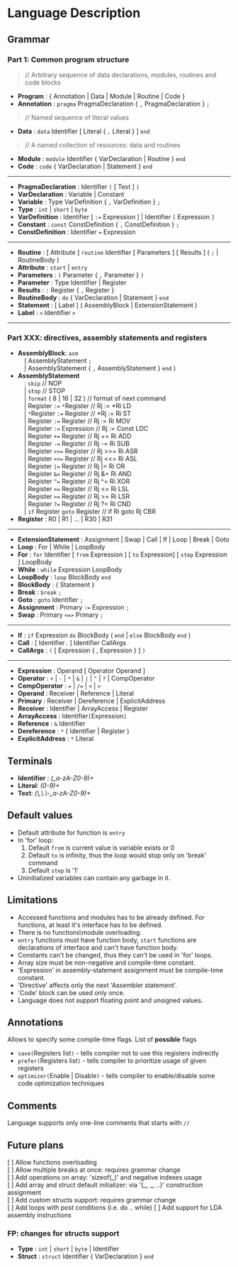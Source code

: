 # Language Description

## Grammar
### Part 1: Common program structure
>// Arbitrary sequence of data declarations, modules, routines and code blocks
* **Program** : { Annotation | Data | Module | Routine | Code }
* **Annotation** : `pragma` PragmaDeclaration { `,` PragmaDeclaration } `;`
>// Named sequence of literal values
* **Data** : `data` Identifier [ Literal { `,` Literal } ] `end`
>// A named collection of resources: data and routines
* **Module** : `module` Identifier { VarDeclaration | Routine } `end`
* **Code** : `code` { VarDeclaration | Statement } `end`

---

* **PragmaDeclaration** : Identifier `(` [ Text ] `)`
* **VarDeclaration** : Variable | Constant
* **Variable** : Type VarDefinition { `,` VarDefinition } `;`
* **Type** : `int` | `short` | `byte`
* **VarDefinition** : Identifier [ `:=` Expression ] | Identifier `[` Expression `]`
* **Constant** : `const` ConstDefinition { `,` ConstDefinition } `;`
* **ConstDefinition** : Identifier `=` Expression

---

* **Routine** : [ Attribute ] `routine` Identifier [ Parameters ] [ Results ] ( `;` | RoutineBody )
* **Attribute** : `start` | `entry`
* **Parameters** : `(` Parameter { `,` Parameter } `)`
* **Parameter** : Type Identifier | Register
* **Results** : `:` Register { `,` Register }
* **RoutineBody** : `do` { VarDeclaration | Statement } `end`
* **Statement** : [ Label ] ( AssemblyBlock | ExtensionStatement )
* **Label** : `<` Identifier `>`

---

### Part XXX: directives, assembly statements and registers
* **AssemblyBlock**: `asm`  
&emsp;( AssemblyStatement `;`  
&emsp;| AssemblyStatement { `,` AssemblyStatement } `end` )
* **AssemblyStatement**  
&emsp;: `skip` // NOP  
&emsp;| `stop` // STOP  
&emsp;| `format` ( 8 | 16 | 32 ) // format of next command  
&emsp;| Register `:=` `*`Register // Rj := \*Ri LD    
&emsp;| `*`Register `:=` Register // \*Rj := Ri ST  
&emsp;| Register `:=` Register // Rj := Ri MOV  
&emsp;| Register `:=` Expression // Rj := Const LDC    
&emsp;| Register `+=` Register // Rj += Ri ADD  
&emsp;| Register `-=` Register // Rj -= Ri SUB  
&emsp;| Register `>>=` Register // Rj >>= Ri ASR  
&emsp;| Register `<<=` Register // Rj <<= Ri ASL  
&emsp;| Register `|=` Register // Rj |= Ri OR  
&emsp;| Register `&=` Register // Rj &= Ri AND  
&emsp;| Register `^=` Register // Rj ^= Ri XOR  
&emsp;| Register `<=` Register // Rj <= Ri LSL  
&emsp;| Register `>=` Register // Rj >= Ri LSR  
&emsp;| Register `?=` Register // Rj ?= Ri CND  
&emsp;| `if` Register `goto` Register // if Ri goto Rj CBR
* **Register** : R0 | R1 | ... | R30 | R31

---

* **ExtensionStatement** : Assignment | Swap | Call | If | Loop | Break | Goto
* **Loop** : For | While | LoopBody
* **For** : `for` Identifier [ `from` Expression ] [ `to` Expression] [ `step` Expression ] LoopBody
* **While** : `while` Expression LoopBody
* **LoopBody** : `loop` BlockBody `end`
* **BlockBody** : { Statement }
* **Break** : `break` `;`
* **Goto** : `goto` Identifier `;`
* **Assignment** : Primary `:=` Expression `;`
* **Swap** : Primary `<=>` Primary `;`

---

* **If** : `if` Expression `do` BlockBody ( `end` | `else` BlockBody `end` )
* **Call** : [ Identifier`.` ] Identifier CallArgs
* **CallArgs** : `(` [ Expression { , Expression } ] `)`

---

* **Expression** : Operand [ Operator Operand ]
* **Operator** : `+` | `-` | `*` | `&` | `|` | `^` | `?` | CompOperator
* **CompOperator** : `=` | `/=` | `<` | `>`
* **Operand** : Receiver | Reference | Literal
* **Primary** : Receiver | Dereference | ExplicitAddress
* **Receiver** : Identifier | ArrayAccess | Register
* **ArrayAccess** : Identifier`[`Expression`]`
* **Reference** : `&` Identifier
* **Dereference** : `*` ( Identifier | Register )
* **ExplicitAddress** : `*` Literal

## Terminals

* **Identifier** : *(_a-zA-Z0-9)+*
* **Literal**: *(0-9)+*
* **Text**: *(\\,\\.\\-_a-zA-Z0-9)+*

## Default values

* Default attribute for function is `entry`
* In 'for' loop:
    1. Default `from` is current value is variable exists or 0
    2. Default `to` is infinity, thus the loop would stop only on 'break' command
    3. Default `step` is '1'
* Uninitialized variables can contain any garbage in it.

## Limitations

* Accessed functions and modules has to be already defined. For functions, at least it's interface has to be defined.  
* There is no functions\module overloading.
* `entry` functions must have function body, `start` functions are declarations of interface and can't have function body.
* Constants can't be changed, thus they can't be used in 'for' loops.
* Array size must be non-negative and compile-time constant.
* 'Expression' in assembly-statement assignment must be compile-time constant.
* 'Directive' affects only the next 'Assembler statement'.
* 'Code' block can be used only once.
* Language does not support floating point and unsigned values.

## Annotations

Allows to specify some compile-time flags.  List of **possible** flags
* `save(`Registers list`)` - tells compiler not to use this registers indirectly
* `prefer(`Registers list`)` - tells compiler to prioritize usage of given registers
* `optimizer(`Enable | Disable`)` - tells compiler to enable/disable some code optimization techniques

## Comments

Language supports only one-line comments that starts with `//`

## Future plans

[ ] Allow functions overloading  
[ ] Allow multiple breaks at once: requires grammar change  
[ ] Add operations on array: 'sizeof(\_)' and negative indexes usage  
[ ] Add array and struct default initializer: via '{\_, \_, ..}' construction assignment  
[ ] Add custom structs support: requires grammar change   
[ ] Add loops with post conditions (i.e. do .. while)
[ ] Add support for LDA assembly instructions

### FP: changes for structs support

* **Type** : `int` | `short` | `byte` | Identifier
* **Struct** : `struct` Identifier { VarDeclaration } `end`
